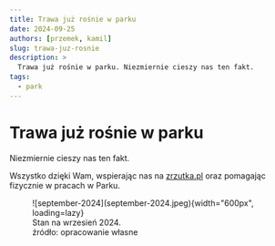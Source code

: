 ```yaml
---
title: Trawa już rośnie w parku
date: 2024-09-25
authors: [przemek, kamil]
slug: trawa-juz-rosnie
description: >
  Trawa już rośnie w parku. Niezmiernie cieszy nas ten fakt.
tags:
  - park
---
```


# Trawa już rośnie w parku

Niezmiernie cieszy nas ten fakt.

Wszystko dzięki Wam, wspierając nas na [zrzutka.pl](https://zrzutka.pl/profile/uczniowski-klub-sportowy-luks-smolec-256676) oraz pomagając fizycznie w pracach w Parku.

<figure markdown="span">
  ![september-2024](september-2024.jpeg){width="600px", loading=lazy}
  <figcaption>Stan na wrzesień 2024.<br>
     źródło: opracowanie własne</figcaption>
</figure>

<!-- more -->

